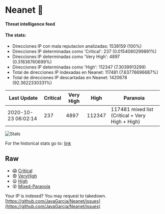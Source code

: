 # Neanet :hocho:
#### Threat intelligence feed
#### The stats:

- Direcciones IP con mala reputacion analizadas: 1538159 (100%)
- Direcciones IP determinadas como 'Critical':  237 (0.0154080299891%)
- Direcciones IP determinadas como 'Very High':  4897 (0.31836760699%)
- Direcciones IP determinadas como 'High':  112347 (7.3039913299)
- Total de direcciones IP indexadas en Neanet:  117481 (7.63776696687%)
- Total de direcciones IP descartadas en Neanet:  1420678 (92.3622330331%)

| Last Update | Critical | Very High | High | Paranoia |
| --- | --- | --- | --- | --- |
| 2020-10-23 06:02:14 | 237 | 4897 | 112347 | 117481 mixed list (Critical + Very High + High)|

![Stats](https://docs.google.com/spreadsheets/d/e/2PACX-1vSnaNMIXVabIpDJjufMlzH7poXnshF3mgd8Is1g9ytUEzVsP5my4Trn8f-xkoLLQ38xpL3HtmUexLo6/pubchart?oid=501124687&format=image)

For the historical stats go to: [link](/stats.csv)
## Raw
- :scream: [Critical](https://raw.githubusercontent.com/JavaGarcia/Neanet/master/blacklists/neanet_critical.txt)
- :fearful: [VeryHigh](https://raw.githubusercontent.com/JavaGarcia/Neanet/master/blacklists/neanet_veryHigh.txtt)
- :frowning: [High](https://raw.githubusercontent.com/JavaGarcia/Neanet/master/blacklists/neanet_high.txt)
- :dizzy_face: [Mixed-Paranoia](https://raw.githubusercontent.com/JavaGarcia/Neanet/master/blacklists/neanet_all.txt)


Your IP is indexed? You may request to takedown. [https://github.com/JavaGarcia/Neanet/issues](https://github.com/JavaGarcia/Neanet/issues)





































































































































































































































































































































































































































































































































































































































































































































































































































































































































































































































































































































































































































































































































































































































































































































































































































































